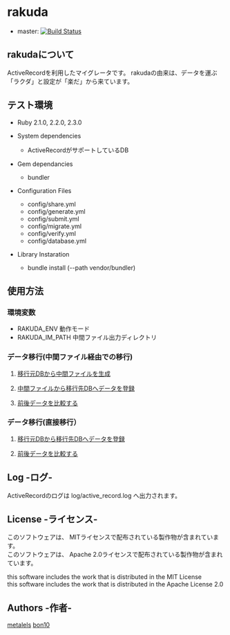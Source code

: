 # rakuda #

* master: [![Build Status](https://travis-ci.org/tlab-jp/rakuda.svg?branch=master)](https://travis-ci.org/tlab-jp/rakuda)

## rakudaについて ##

ActiveRecordを利用したマイグレータです。
rakudaの由来は、データを運ぶ「ラクダ」と設定が「楽だ」から来ています。

## テスト環境 ##

* Ruby 2.1.0, 2.2.0, 2.3.0

* System dependencies
  - ActiveRecordがサポートしているDB

* Gem dependancies
  - bundler

* Configuration Files
  - config/share.yml
  - config/generate.yml
  - config/submit.yml
  - config/migrate.yml
  - config/verify.yml
  - config/database.yml

* Library Instaration
  - bundle install (--path vendor/bundler)

## 使用方法 ##

### 環境変数 ###
  - RAKUDA_ENV 動作モード
  - RAKUDA_IM_PATH 中間ファイル出力ディレクトリ

### データ移行(中間ファイル経由での移行) ###

1. [移行元DBから中間ファイルを生成](https://github.com/tlab-jp/rakuda/blob/master/doc/generate.md)

2. [中間ファイルから移行先DBへデータを登録](https://github.com/tlab-jp/rakuda/blob/master/doc/submit.md)

3. [前後データを比較する](https://github.com/tlab-jp/rakuda/blob/master/doc/verify.md)

### データ移行(直接移行） ###

1. [移行元DBから移行先DBへデータを登録](https://github.com/tlab-jp/rakuda/blob/master/doc/migrate.md)

2. [前後データを比較する](https://github.com/tlab-jp/rakuda/blob/master/doc/verify.md)

## Log -ログ- ##

ActiveRecordのログは log/active_record.log へ出力されます。

## License -ライセンス- ##

このソフトウェアは、 MITライセンスで配布されている製作物が含まれています。  
このソフトウェアは、 Apache 2.0ライセンスで配布されている製作物が含まれています。

this software includes the work that is distributed in the MIT License  
this software includes the work that is distributed in the Apache License 2.0

## Authors -作者- ##

[metalels](https://github.com/metalels)
[bon10](https://github.com/bon10)

